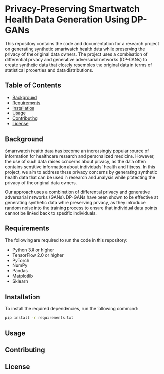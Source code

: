 # Privacy-Preserving Smartwatch Health Data Generation Using DP-GANs

This repository contains the code and documentation for a research project on generating synthetic smartwatch health data while preserving the privacy of the original data owners. The project uses a combination of differential privacy and generative adversarial networks (DP-GANs) to create synthetic data that closely resembles the original data in terms of statistical properties and data distributions.

## Table of Contents

- [Background](#background)
- [Requirements](#requirements)
- [Installation](#installation)
- [Usage](#usage)
- [Contributing](#contributing)
- [License](#license)

## Background

Smartwatch health data has become an increasingly popular source of information for healthcare research and personalized medicine. However, the use of such data raises concerns about privacy, as the data often contains sensitive information about individuals' health and fitness. In this project, we aim to address these privacy concerns by generating synthetic health data that can be used in research and analysis while protecting the privacy of the original data owners.

Our approach uses a combination of differential privacy and generative adversarial networks (GANs). DP-GANs have been shown to be effective at generating synthetic data while preserving privacy, as they introduce random noise into the training process to ensure that individual data points cannot be linked back to specific individuals. 

## Requirements

The following are required to run the code in this repository:

- Python 3.8 or higher
- TensorFlow 2.0 or higher
- PyTorch
- NumPy
- Pandas
- Matplotlib
- Sklearn

## Installation

To install the required dependencies, run the following command:

```bash
pip install -r requirements.txt
```

## Usage

## Contributing

## License